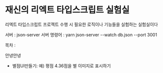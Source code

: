 # 재신의 리엑트 타입스크립트 실험실

리엑트 타입스크립트 프로젝트 수행 시 필요한 로직이나 기능들을 실험하는 실험실이다

서버 : json-server
서버 명령어 : yarn json-server --watch db.json --port 3001

목차 :

안녕안녕

- 별점UI만들기: 예) 평점 4.36점을 별 이미지로 표시하기
